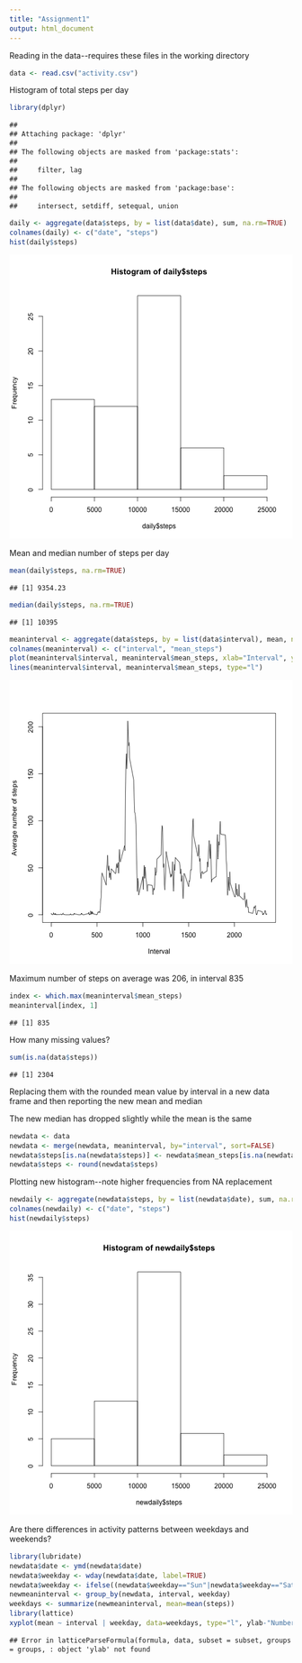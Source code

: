 ```yaml
---
title: "Assignment1"
output: html_document
---
```


Reading in the data--requires these files in the working directory


```r
data <- read.csv("activity.csv")
```

Histogram of total steps per day


```r
library(dplyr)
```

```
## 
## Attaching package: 'dplyr'
## 
## The following objects are masked from 'package:stats':
## 
##     filter, lag
## 
## The following objects are masked from 'package:base':
## 
##     intersect, setdiff, setequal, union
```

```r
daily <- aggregate(data$steps, by = list(data$date), sum, na.rm=TRUE)
colnames(daily) <- c("date", "steps")
hist(daily$steps)
```

![plot of chunk unnamed-chunk-2](figure/unnamed-chunk-2-1.png) 

Mean and median number of steps per day


```r
mean(daily$steps, na.rm=TRUE)
```

```
## [1] 9354.23
```

```r
median(daily$steps, na.rm=TRUE)
```

```
## [1] 10395
```

```r
meaninterval <- aggregate(data$steps, by = list(data$interval), mean, na.rm = TRUE) 
colnames(meaninterval) <- c("interval", "mean_steps")
plot(meaninterval$interval, meaninterval$mean_steps, xlab="Interval", ylab="Average number of steps", type="n")
lines(meaninterval$interval, meaninterval$mean_steps, type="l")
```

![plot of chunk unnamed-chunk-3](figure/unnamed-chunk-3-1.png) 


Maximum number of steps on average was 206, in interval 835


```r
index <- which.max(meaninterval$mean_steps)
meaninterval[index, 1]
```

```
## [1] 835
```

How many missing values?


```r
sum(is.na(data$steps))
```

```
## [1] 2304
```

Replacing them with the rounded mean value by interval in a new data frame and then reporting the new mean and median

The new median has dropped slightly while the mean is the same


```r
newdata <- data
newdata <- merge(newdata, meaninterval, by="interval", sort=FALSE)
newdata$steps[is.na(newdata$steps)] <- newdata$mean_steps[is.na(newdata$steps)]
newdata$steps <- round(newdata$steps)
```

Plotting new histogram--note higher frequencies from NA replacement


```r
newdaily <- aggregate(newdata$steps, by = list(newdata$date), sum, na.rm=TRUE)
colnames(newdaily) <- c("date", "steps")
hist(newdaily$steps)
```

![plot of chunk unnamed-chunk-7](figure/unnamed-chunk-7-1.png) 

Are there differences in activity patterns between weekdays and weekends?


```r
library(lubridate)
newdata$date <- ymd(newdata$date)
newdata$weekday <- wday(newdata$date, label=TRUE)
newdata$weekday <- ifelse((newdata$weekday=="Sun"|newdata$weekday=="Sat"), "Weekend", "Weekday")
newmeaninterval <- group_by(newdata, interval, weekday)
weekdays <- summarize(newmeaninterval, mean=mean(steps))
library(lattice)                     
xyplot(mean ~ interval | weekday, data=weekdays, type="l", ylab-"Number of steps", layout=c(1,2))
```

```
## Error in latticeParseFormula(formula, data, subset = subset, groups = groups, : object 'ylab' not found
```
